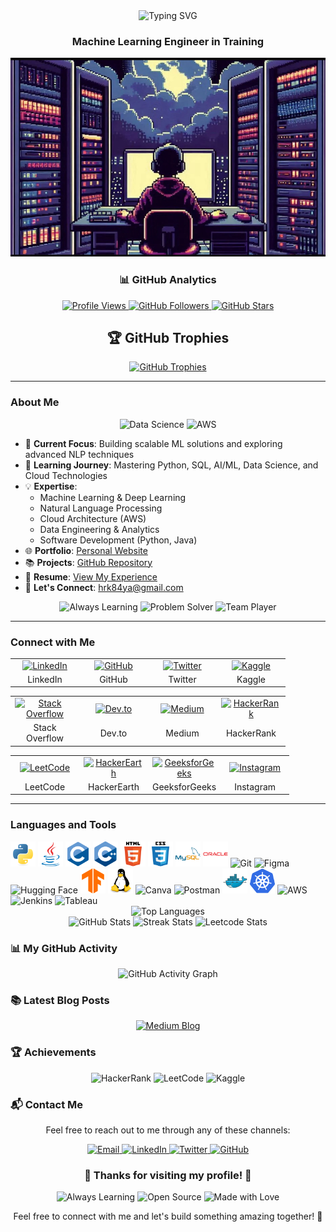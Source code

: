 <div align="center">
  <img src="https://readme-typing-svg.herokuapp.com?font=Fira+Code&pause=1000&color=2D9EF7&center=true&vCenter=true&width=450&lines=Hello%2C+I'm+Harsh+Kumar;Machine+Learning+Engineer+in+Training;Welcome+to+my+GitHub+Profile!" alt="Typing SVG" />
</div>

<h3 align="center">Machine Learning Engineer in Training</h3>
<img src="IMG.jpg" alt="Profile Views" />

<div align="center">
  <h3>📊 GitHub Analytics</h3>
  <p>
    <a href="https://github.com/hrk84ya">
      <img src="https://komarev.com/ghpvc/?username=hrk84ya&label=Profile%20Views&color=0e75b6&style=flat-square" alt="Profile Views" />
    </a>
    <a href="https://github.com/hrk84ya?tab=followers">
      <img src="https://img.shields.io/github/followers/hrk84ya?label=Followers&style=social" alt="GitHub Followers" />
    </a>
    <a href="https://github.com/hrk84ya?tab=stars">
      <img src="https://img.shields.io/github/stars/hrk84ya?label=Stars&style=social" alt="GitHub Stars" />
    </a>
  </p>
</div>

<div align="center">
  <h2>🏆 GitHub Trophies</h2>
  <a href="https://github.com/ryo-ma/github-profile-trophy">
    <img src="https://github-profile-trophy.vercel.app/?username=hrk84ya&theme=onedark&no-frame=true&no-bg=true&margin-w=4&row=2&column=4" alt="GitHub Trophies" />
  </a>
</div>

---

### About Me
<div align="center">
  <img src="https://img.shields.io/badge/Data_Science-Enthusiast-2D9EF7?style=for-the-badge&logo=datascience&logoColor=white" alt="Data Science" />
  <img src="https://img.shields.io/badge/Cloud_Computing-AWS-232F3E?style=for-the-badge&logo=amazon-aws&logoColor=white" alt="AWS" />
</div>

<div align="left">
  
- 🔭 **Current Focus**: Building scalable ML solutions and exploring advanced NLP techniques
- 🌱 **Learning Journey**: Mastering Python, SQL, AI/ML, Data Science, and Cloud Technologies
- 💡 **Expertise**: 
  - Machine Learning & Deep Learning
  - Natural Language Processing
  - Cloud Architecture (AWS)
  - Data Engineering & Analytics
  - Software Development (Python, Java)
- 🌐 **Portfolio**: [Personal Website](https://hrk84ya.netlify.app/)
- 📚 **Projects**: [GitHub Repository](https://github.com/Hrk84ya?tab=repositories)
- 📄 **Resume**: [View My Experience](https://drive.google.com/file/d/1KojmvrTme6i2BQRTUjLpJDx5FjjjgCBr/view?usp=sharing)
- 💬 **Let's Connect**: [hrk84ya@gmail.com](mailto:hrk84ya@gmail.com)

</div>

<div align="center">
  <img src="https://img.shields.io/badge/Always_Learning-FF6B6B?style=for-the-badge&logo=learning&logoColor=white" alt="Always Learning" />
  <img src="https://img.shields.io/badge/Problem_Solver-3DA639?style=for-the-badge&logo=code&logoColor=white" alt="Problem Solver" />
  <img src="https://img.shields.io/badge/Team_Player-FF69B4?style=for-the-badge&logo=team&logoColor=white" alt="Team Player" />
</div>

---

<h3 align="left">Connect with Me</h3>

<div align="center">
  <table>
    <tr>
      <td align="center" width="96">
        <a href="https://linkedin.com/in/hrk84ya">
          <img src="https://raw.githubusercontent.com/rahuldkjain/github-profile-readme-generator/master/src/images/icons/Social/linked-in-alt.svg" width="48" height="48" alt="LinkedIn" />
        </a>
      </td>
      <td align="center" width="96">
        <a href="https://github.com/hrk84ya">
          <img src="https://raw.githubusercontent.com/rahuldkjain/github-profile-readme-generator/master/src/images/icons/Social/github.svg" width="48" height="48" alt="GitHub" />
        </a>
      </td>
      <td align="center" width="96">
        <a href="https://twitter.com/hrk84ya">
          <img src="https://raw.githubusercontent.com/rahuldkjain/github-profile-readme-generator/master/src/images/icons/Social/twitter.svg" width="48" height="48" alt="Twitter" />
        </a>
      </td>
      <td align="center" width="96">
        <a href="https://kaggle.com/hrk84ya">
          <img src="https://raw.githubusercontent.com/rahuldkjain/github-profile-readme-generator/master/src/images/icons/Social/kaggle.svg" width="48" height="48" alt="Kaggle" />
        </a>
      </td>
    </tr>
    <tr>
      <td align="center">LinkedIn</td>
      <td align="center">GitHub</td>
      <td align="center">Twitter</td>
      <td align="center">Kaggle</td>
    </tr>
  </table>
</div>

<div align="center">
  <table>
    <tr>
      <td align="center" width="96">
        <a href="https://stackoverflow.com/users/19905995/harsh-kumar">
          <img src="https://raw.githubusercontent.com/rahuldkjain/github-profile-readme-generator/master/src/images/icons/Social/stack-overflow.svg" width="48" height="48" alt="Stack Overflow" />
        </a>
      </td>
      <td align="center" width="96">
        <a href="https://dev.to/hrk84ya">
          <img src="https://raw.githubusercontent.com/rahuldkjain/github-profile-readme-generator/master/src/images/icons/Social/devto.svg" width="48" height="48" alt="Dev.to" />
        </a>
      </td>
      <td align="center" width="96">
        <a href="https://medium.com/@hrk84ya">
          <img src="https://raw.githubusercontent.com/rahuldkjain/github-profile-readme-generator/master/src/images/icons/Social/medium.svg" width="48" height="48" alt="Medium" />
        </a>
      </td>
      <td align="center" width="96">
        <a href="https://www.hackerrank.com/hrk84ya">
          <img src="https://raw.githubusercontent.com/rahuldkjain/github-profile-readme-generator/master/src/images/icons/Social/hackerrank.svg" width="48" height="48" alt="HackerRank" />
        </a>
      </td>
    </tr>
    <tr>
      <td align="center">Stack Overflow</td>
      <td align="center">Dev.to</td>
      <td align="center">Medium</td>
      <td align="center">HackerRank</td>
    </tr>
  </table>
</div>

<div align="center">
  <table>
    <tr>
      <td align="center" width="96">
        <a href="https://www.leetcode.com/hrk84ya">
          <img src="https://raw.githubusercontent.com/rahuldkjain/github-profile-readme-generator/master/src/images/icons/Social/leet-code.svg" width="48" height="48" alt="LeetCode" />
        </a>
      </td>
      <td align="center" width="96">
        <a href="https://www.hackerearth.com/@hrk84ya">
          <img src="https://raw.githubusercontent.com/rahuldkjain/github-profile-readme-generator/master/src/images/icons/Social/hackerearth.svg" width="48" height="48" alt="HackerEarth" />
        </a>
      </td>
      <td align="center" width="96">
        <a href="https://auth.geeksforgeeks.org/user/hrk84ya/profile">
          <img src="https://raw.githubusercontent.com/rahuldkjain/github-profile-readme-generator/master/src/images/icons/Social/geeks-for-geeks.svg" width="48" height="48" alt="GeeksforGeeks" />
        </a>
      </td>
      <td align="center" width="96">
        <a href="https://instagram.com/hrk84ya">
          <img src="https://raw.githubusercontent.com/rahuldkjain/github-profile-readme-generator/master/src/images/icons/Social/instagram.svg" width="48" height="48" alt="Instagram" />
        </a>
      </td>
    </tr>
    <tr>
      <td align="center">LeetCode</td>
      <td align="center">HackerEarth</td>
      <td align="center">GeeksforGeeks</td>
      <td align="center">Instagram</td>
    </tr>
  </table>
</div>

---

<h3 align="left">Languages and Tools</h3>

<div align="left">
  <img src="https://raw.githubusercontent.com/devicons/devicon/master/icons/python/python-original.svg" alt="Python" width="40" height="40"/>
  <img src="https://raw.githubusercontent.com/devicons/devicon/master/icons/java/java-original.svg" alt="Java" width="40" height="40"/>
  <img src="https://raw.githubusercontent.com/devicons/devicon/master/icons/c/c-original.svg" alt="C" width="40" height="40"/>
  <img src="https://raw.githubusercontent.com/devicons/devicon/master/icons/cplusplus/cplusplus-original.svg" alt="C++" width="40" height="40"/>
  <img src="https://raw.githubusercontent.com/devicons/devicon/master/icons/html5/html5-original-wordmark.svg" alt="HTML5" width="40" height="40"/>
  <img src="https://raw.githubusercontent.com/devicons/devicon/master/icons/css3/css3-original-wordmark.svg" alt="CSS3" width="40" height="40"/>
  <img src="https://raw.githubusercontent.com/devicons/devicon/master/icons/mysql/mysql-original-wordmark.svg" alt="MySQL" width="40" height="40"/>
  <img src="https://raw.githubusercontent.com/devicons/devicon/master/icons/oracle/oracle-original.svg" alt="Oracle" width="40" height="40"/>
  <img src="https://www.vectorlogo.zone/logos/git-scm/git-scm-icon.svg" alt="Git" width="40" height="40"/>
  <img src="https://www.vectorlogo.zone/logos/figma/figma-icon.svg" alt="Figma" width="40" height="40"/>
  <img src="https://huggingface.co/front/assets/huggingface_logo.svg" alt="Hugging Face" width="40" height="40"/>
  <img src="https://raw.githubusercontent.com/devicons/devicon/master/icons/tensorflow/tensorflow-original.svg" alt="TensorFlow" width="40" height="40"/>
  <img src="https://raw.githubusercontent.com/devicons/devicon/master/icons/linux/linux-original.svg" alt="Linux" width="40" height="40"/>
  <img src="https://www.vectorlogo.zone/logos/canva/canva-icon.svg" alt="Canva" width="40" height="40"/>
  <img src="https://www.vectorlogo.zone/logos/getpostman/getpostman-icon.svg" alt="Postman" width="40" height="40"/>
  <img src="https://raw.githubusercontent.com/devicons/devicon/master/icons/docker/docker-original.svg" alt="Docker" width="40" height="40"/>
  <img src="https://raw.githubusercontent.com/devicons/devicon/master/icons/kubernetes/kubernetes-plain.svg" alt="Kubernetes" width="40" height="40"/>
  <img src="https://upload.wikimedia.org/wikipedia/commons/9/93/Amazon_Web_Services_Logo.svg" alt="AWS" width="40" height="40"/>
  <img src="https://www.vectorlogo.zone/logos/jenkins/jenkins-icon.svg" alt="Jenkins" width="40" height="40"/>
  <img src="https://cdn.worldvectorlogo.com/logos/tableau-software.svg" alt="Tableau" width="40" height="40"/>
</div>

<div align="center">
    <img src="https://github-readme-stats.vercel.app/api/top-langs?username=hrk84ya&show_icons=true&locale=en&layout=compact" alt="Top Languages" />
</div>

<div align="center">
    <img src="https://github-readme-stats.vercel.app/api?username=hrk84ya&show_icons=true&locale=en" alt="GitHub Stats" />
    <img src="https://github-readme-streak-stats.herokuapp.com/?user=hrk84ya&" alt="Streak Stats" />
    <img src="https://leetcard.jacoblin.cool/Hrk84ya?border=1&radius=20&theme=dark#gh-light-mode-only" alt="Leetcode Stats" />
</div>

### 📊 My GitHub Activity
<div align="center">
  <img src="https://github-readme-activity-graph.vercel.app/graph?username=hrk84ya&theme=react-dark&hide_border=true&area=true" alt="GitHub Activity Graph" />
</div>


### 📚 Latest Blog Posts
<div align="center">
  <a href="https://medium.com/@hrk84ya">
    <img src="https://img.shields.io/badge/Medium-Read%20My%20Blogs-black?style=for-the-badge&logo=medium&logoColor=white" alt="Medium Blog" />
  </a>
</div>

### 🏆 Achievements
<div align="center">
  <img src="https://img.shields.io/badge/HackerRank-5%20⭐%20Python%20|%204%20⭐%20SQL-2EC866?style=for-the-badge&logo=hackerrank&logoColor=white" alt="HackerRank" />
  <img src="https://img.shields.io/badge/LeetCode-100%20Problems%20Solved-FFA116?style=for-the-badge&logo=leetcode&logoColor=white" alt="LeetCode" />
  <img src="https://img.shields.io/badge/Kaggle-Competitions%20Participated-20BEFF?style=for-the-badge&logo=kaggle&logoColor=white" alt="Kaggle" />
</div>

### 📬 Contact Me
<div align="center">
  <p>Feel free to reach out to me through any of these channels:</p>
  
  <a href="mailto:hrk84ya@gmail.com">
    <img src="https://img.shields.io/badge/Email-hrk84ya@gmail.com-D14836?style=for-the-badge&logo=gmail&logoColor=white" alt="Email" />
  </a>
  
  <a href="https://linkedin.com/in/hrk84ya">
    <img src="https://img.shields.io/badge/LinkedIn-Connect-blue?style=for-the-badge&logo=linkedin&logoColor=white" alt="LinkedIn" />
  </a>
  
  <a href="https://twitter.com/hrk84ya">
    <img src="https://img.shields.io/badge/Twitter-Follow-blue?style=for-the-badge&logo=twitter&logoColor=white" alt="Twitter" />
  </a>
  
  <a href="https://github.com/hrk84ya">
    <img src="https://img.shields.io/badge/GitHub-Connect-black?style=for-the-badge&logo=github&logoColor=white" alt="GitHub" />
  </a>
</div>

<div align="center">
  <h3>🌟 Thanks for visiting my profile! 🌟</h3>
  
  <p>
    <img src="https://img.shields.io/badge/Always%20Learning-FF6B6B?style=for-the-badge&logo=learning&logoColor=white" alt="Always Learning" />
    <img src="https://img.shields.io/badge/Open%20Source-3DA639?style=for-the-badge&logo=open-source-initiative&logoColor=white" alt="Open Source" />
    <img src="https://img.shields.io/badge/Made%20with%20❤️-FF69B4?style=for-the-badge&logo=heart&logoColor=white" alt="Made with Love" />
  </p>

  <p>Feel free to connect with me and let's build something amazing together! 🚀</p>
</div>


